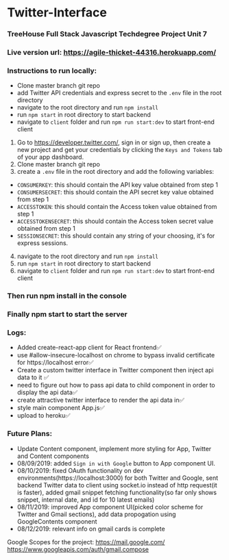 # Twitter-Interface
### TreeHouse Full Stack Javascript Techdegree Project Unit 7

### Live version url: https://agile-thicket-44316.herokuapp.com/

### Instructions to run locally:

* Clone master branch git repo 
* add Twitter API credentials and express secret to the ```.env``` file in the root directory
* navigate to the root directory and run ```npm install``` 
* run ```npm start``` in root directory to start backend
* navigate to ```client``` folder and run ```npm run start:dev``` to start front-end client 

1. Go to https://developer.twitter.com/, sign in or sign up, then create a new project and get your credentials by clicking the ```Keys and Tokens``` tab of your app dashboard. 
2. Clone master branch git repo 
3. create a ```.env``` file in the root directory and add the following variables:
  * ```CONSUMERKEY```: this should contain the API key value obtained from step 1
  * ```CONSUMERSECRET```: this should contain the API secret key value obtained from step 1
  * ```ACCESSTOKEN```: this should contain the Access token value obtained from step 1
  * ```ACCESSTOKENSECRET```: this should contain the Access token secret value obtained from step 1
  * ```SESSIONSECRET```: this should contain any string of your choosing, it's for express sessions.
4. navigate to the root directory and run ```npm install``` 
5. run ```npm start``` in root directory to start backend
6. navigate to ```client``` folder and run ```npm run start:dev``` to start front-end client 


### Then run npm install in the console
### Finally npm start to start the server 

### Logs:
* Added create-react-app client for React frontend:white_check_mark:
* use #allow-insecure-localhost on chrome to bypass invalid certificate for https://localhost error:white_check_mark:
* Create a custom twitter interface in Twitter component then inject api data to it :white_check_mark:
* need to figure out how to pass api data to child component in order to display the api data:white_check_mark:
* create attractive twitter interface to render the api data in:white_check_mark:
* style main component App.js:white_check_mark:
* upload to heroku:white_check_mark:



### Future Plans:
* Update Content component, implement more styling for App, Twitter and Content components
* 08/09/2019: added ```Sign in with Google``` button to App component UI.
* 08/10/2019: fixed OAuth functionality on dev environments(https://localhost:3000) for both Twitter and Google, sent backend Twitter data to client using socket.io instead of http request(it is faster), added gmail snippet fetching functionality(so far only shows snippet, internal date, and id for 10 latest emails)
* 08/11/2019: improved App component UI(picked color scheme for Twitter and Gmail sections), add data propogation using GoogleContents component
* 08/12/2019: relevant info on gmail cards is complete



Google Scopes for the project:
https://mail.google.com/
https://www.googleapis.com/auth/gmail.compose


